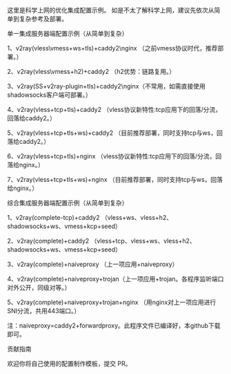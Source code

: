 这里是科学上网的优化集成配置示例。
如是不太了解科学上网，建议先依次从简单到复杂参考及部署。


单一集成服务器端配置示例（从简单到复杂）

1、v2ray(vless\vmess+ws+tls)+caddy2\nginx （之前vmess协议时代，推荐部署。）

2、v2ray(vless\vmess+h2)+caddy2 （h2优势：链路复用。）

3、v2ray(SS+v2ray-plugin+tls)+caddy2\nginx（不常用，如需直接使用shadowsocks客户端可部署。）

4、v2ray(vless+tcp+tls)+caddy2 （vless协议新特性:tcp应用下的回落/分流，回落给caddy2。）

5、v2ray(vless+tcp+tls+ws)+caddy2 （目前推荐部署，同时支持tcp与ws，回落给caddy2。）

6、v2ray(vless+tcp+tls)+nginx （vless协议新特性:tcp应用下的回落/分流，回落给nginx。）

7、v2ray(vless+tcp+tls+ws)+nginx （目前推荐部署，同时支持tcp与ws，回落给nginx。）


综合集成服务器端配置示例（从简单到复杂）

1、v2ray(complete-tcp)+caddy2 （vless+ws、vless+h2、shadowsocks+ws、vmess+kcp+seed）

2、v2ray(complete)+caddy2 （vless+tcp、vless+ws、vless+h2、shadowsocks+ws、vmess+kcp+seed）

3、v2ray(complete)+naiveproxy （上一项应用+naiveproxy）

4、v2ray(complete)+naiveproxy+trojan（上一项应用+trojan。各程序监听端口对外公开，同级对等。）

  5、v2ray(complete)+naiveproxy+trojan+nginx （用nginx对上一项应用进行SNI分流，共用443端口。）

注：naiveproxy=caddy2+forwardproxy。此程序文件已编译好，本github下载即可。

贡献指南

欢迎你将自己使用的配置制作模板，提交 PR。
